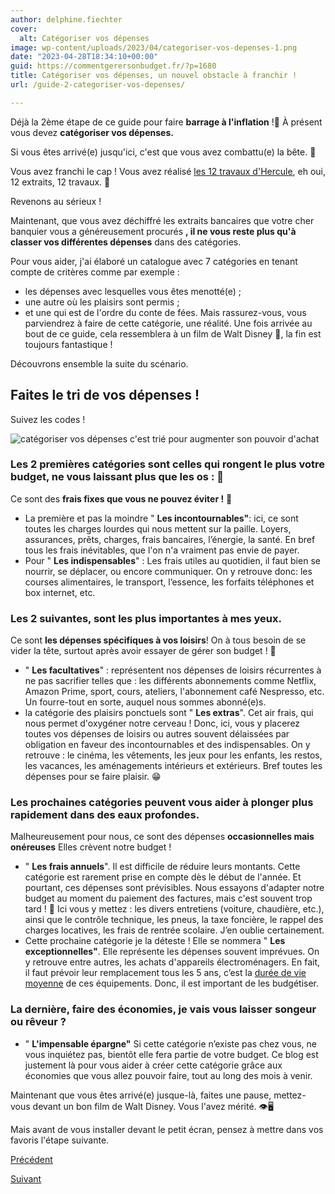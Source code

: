 ```yaml
---
author: delphine.fiechter
cover:
  alt: Catégoriser vos dépenses
image: wp-content/uploads/2023/04/categoriser-vos-depenses-1.png
date: "2023-04-28T18:34:10+00:00"
guid: https://commentgerersonbudget.fr/?p=1680
title: Catégoriser vos dépenses, un nouvel obstacle à franchir !
url: /guide-2-categoriser-vos-depenses/

---
```

Déjà la 2ème étape de ce guide pour faire **barrage à l'inflation** !🤩 À présent vous devez **catégoriser vos dépenses.**

Si vous êtes arrivé(e) jusqu'ici, c'est que vous avez combattu(e) la bête. 🦬

Vous avez franchi le cap ! Vous avez réalisé [les 12 travaux d'Hercule](https://www.les-12-travaux-hercule.fr/ " les 12 travaux d'Hercule"), eh oui, 12 extraits, 12 travaux. 🤣

Revenons au sérieux !

Maintenant, que vous avez déchiffré les extraits bancaires que votre cher banquier vous a généreusement procurés **, il ne vous reste plus qu'à classer vos différentes dépenses** dans des catégories.

Pour vous aider, j'ai élaboré un catalogue avec 7 catégories en tenant compte de critères comme par exemple :

- les dépenses avec lesquelles vous êtes menotté(e) ;
- une autre où les plaisirs sont permis ;
- et une qui est de l'ordre du conte de fées. Mais rassurez-vous, vous parviendrez à faire de cette catégorie, une réalité. Une fois arrivée au bout de ce guide, cela ressemblera à un film de Walt Disney 🤩, la fin est toujours fantastique !

Découvrons ensemble la suite du scénario.

## Faites le tri de vos dépenses !

Suivez les codes !

![catégoriser vos dépenses c'est trié pour augmenter son pouvoir d'achat](https://commentgerersonbudget.fr/wp-content/uploads/2023/04/categoriser-vos-depenses-1024x640.png)

### Les 2 premières catégories sont celles qui rongent le plus votre budget, ne vous laissant plus que les os : 🦴

Ce sont des **frais fixes que vous ne pouvez éviter !** 🥴

- La première et pas la moindre " **Les incontournables"**: ici, ce sont toutes les charges lourdes qui nous mettent sur la paille. Loyers, assurances, prêts, charges, frais bancaires, l’énergie, la santé. En bref tous les frais inévitables, que l'on n'a vraiment pas envie de payer.
- Pour " **Les indispensables**" : Les frais utiles au quotidien, il faut bien se nourrir, se déplacer, ou encore communiquer. On y retrouve donc: les courses alimentaires, le transport, l’essence, les forfaits téléphones et box internet, etc.

### Les 2 suivantes, sont les plus importantes à mes yeux.

Ce sont **les dépenses spécifiques à vos loisirs**! On à tous besoin de se vider la tête, surtout après avoir essayer de gérer son budget ! 🤣

- " **Les facultatives**" : représentent nos dépenses de loisirs récurrentes à ne pas sacrifier telles que : les différents abonnements comme Netflix, Amazon Prime, sport, cours, ateliers, l'abonnement café Nespresso, etc. Un fourre-tout en sorte, auquel nous sommes abonné(e)s.
- la catégorie des plaisirs ponctuels sont " **Les extras**". Cet air frais, qui nous permet d'oxygéner notre cerveau ! Donc, ici, vous y placerez toutes vos dépenses de loisirs ou autres souvent délaissées par obligation en faveur des incontournables et des indispensables. On y retrouve : le cinéma, les vêtements, les jeux pour les enfants, les restos, les vacances, les aménagements intérieurs et extérieurs. Bref toutes les dépenses pour se faire plaisir. 😁

### Les prochaines catégories peuvent vous aider à plonger plus rapidement dans des eaux profondes.

Malheureusement pour nous, ce sont des dépenses **occasionnelles mais onéreuses** Elles crèvent notre budget !

- " **Les frais annuels**". Il est difficile de réduire leurs montants. Cette catégorie est rarement prise en compte dès le début de l'année. Et pourtant, ces dépenses sont prévisibles. Nous essayons d'adapter notre budget au moment du paiement des factures, mais c'est souvent trop tard ! 🥵 Ici vous y mettez : les divers entretiens (voiture, chaudière, etc.), ainsi que le contrôle technique, les pneus, la taxe foncière, le rappel des charges locatives, les frais de rentrée scolaire. J’en oublie certainement.
- Cette prochaine catégorie je la déteste ! Elle se nommera " **Les exceptionnelles"**. Elle représente les dépenses souvent imprévues. On y retrouve entre autres, les achats d'appareils électroménagers. En fait, il faut prévoir leur remplacement tous les 5 ans, c’est la [durée de vie moyenne](https://www.quechoisir.org/dossier-obsolescence-programmee-t2595/ "durée de vie moyenne") de ces équipements. Donc, il est important de les budgétiser.

### La dernière, faire des économies, je vais vous laisser songeur ou rêveur ?

- " **L'impensable épargne"** Si cette catégorie n’existe pas chez vous, ne vous inquiétez pas, bientôt elle fera partie de votre budget. Ce blog est justement là pour vous aider à créer cette catégorie grâce aux économies que vous allez pouvoir faire, tout au long des mois à venir.

Maintenant que vous êtes arrivé(e) jusque-là, faites une pause, mettez-vous devant un bon film de Walt Disney. Vous l'avez mérité. 👁️🖥️

Mais avant de vous installer devant le petit écran, pensez à mettre dans vos favoris l'étape suivante.

[Précédent](https://commentgerersonbudget.fr/guide-1-explorer-vos-depenses/ "")

[Suivant](https://commentgerersonbudget.fr/guide-3-analyser-vos-depenses/ "3- Analysez vos dépenses ! la victoire au bout des doigts !")

